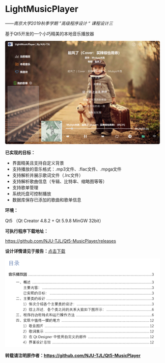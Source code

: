 # LightMusicPlayer
*——南京大学2019秋季学期 ”高级程序设计 “ 课程设计三*

基于Qt5开发的一个小巧精美的本地音乐播放器

![cover](README.assets/cover.png)



**已实现的目标：**

- 界面精美且支持自定义背景
- 支持播放的音乐格式：.mp3文件、.flac文件、.mpga文件
- 支持解析并展示歌词文件（.lrc文件）
- 支持解析歌曲信息（专辑、比特率、缩略图等等）
- 支持歌单管理
- 系统托盘可控制播放
- 数据库保存已添加的歌曲和歌单信息

  

**环境：**

Qt5 （Qt Creator 4.8.2 + Qt 5.9.8 MinGW 32bit）  



**可执行程序下载地址：**

https://github.com/NJU-TJL/Qt5-MusicPlayer/releases



**设计详情请见于报告：**[点击下载](https://github.com/NJU-TJL/Qt5-MusicPlayer/raw/master/doc/%E8%AF%BE%E7%A8%8B%E8%AE%BE%E8%AE%A1%E6%8A%A5%E5%91%8A%20-%20%E9%9F%B3%E4%B9%90%E6%92%AD%E6%94%BE%E5%99%A8.pdf)

![](./README.assets/my-report.png)




**转载请注明原作者：https://github.com/NJU-TJL/Qt5-MusicPlayer**